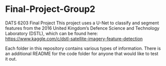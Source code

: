 # Final-Project-Group2
 DATS 6203 Final Project
This project uses a U-Net to classify and segment features from the 2016 United Kingdom’s Defence Science and Technology Laboratory (DSTL), which can be found here: https://www.kaggle.com/c/dstl-satellite-imagery-feature-detection

Each folder in this repository contains various types of information. There is an additional README for the code folder for anyone that would like to test it out.
